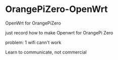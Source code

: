 # OrangePiZero-OpenWrt
OpenWrt for OrangePiZero

just record how to make  Openwrt for OrangePi Zero

problem: 1 wifi cann't work



Learn to communicate, not commercial
